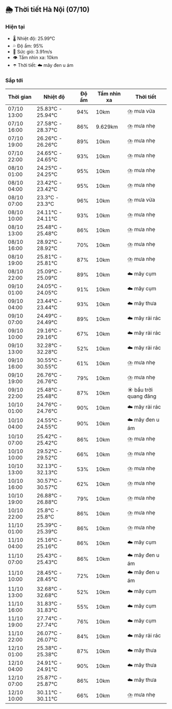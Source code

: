 ## 🌦️ Thời tiết Hà Nội (07/10)

### Hiện tại

- 🌡️ Nhiệt độ: 25.99℃
- 💦 Độ ẩm: 95%
- 💨 Sức gió: 3.91m/s
- 👁️ Tầm nhìn xa: 10km
- ☂️ Thời tiết: ☁️ mây đen u ám

### Sắp tới

| Thời gian | Nhiệt độ | Độ ẩm | Tầm nhìn xa | Thời tiết |
| --- | --- | --- | --- | --- |
| 07/10 13:00 | 25.83℃ - 25.94℃ | 94% | 10km | ⛈️ mưa vừa |
| 07/10 16:00 | 27.58℃ - 28.37℃ | 86% | 9.629km | ⛈️ mưa nhẹ |
| 07/10 19:00 | 26.26℃ - 26.26℃ | 89% | 10km | ⛈️ mưa nhẹ |
| 07/10 22:00 | 24.65℃ - 24.65℃ | 93% | 10km | ⛈️ mưa nhẹ |
| 08/10 01:00 | 24.25℃ - 24.25℃ | 95% | 10km | ⛈️ mưa nhẹ |
| 08/10 04:00 | 23.42℃ - 23.42℃ | 95% | 10km | ⛈️ mưa nhẹ |
| 08/10 07:00 | 23.3℃ - 23.3℃ | 96% | 10km | ⛈️ mưa vừa |
| 08/10 10:00 | 24.11℃ - 24.11℃ | 93% | 10km | ⛈️ mưa nhẹ |
| 08/10 13:00 | 25.48℃ - 25.48℃ | 86% | 10km | ⛈️ mưa nhẹ |
| 08/10 16:00 | 28.92℃ - 28.92℃ | 70% | 10km | ⛈️ mưa nhẹ |
| 08/10 19:00 | 25.81℃ - 25.81℃ | 87% | 10km | ⛈️ mưa nhẹ |
| 08/10 22:00 | 25.09℃ - 25.09℃ | 89% | 10km | ☁️ mây cụm |
| 09/10 01:00 | 24.05℃ - 24.05℃ | 91% | 10km | ☁️ mây cụm |
| 09/10 04:00 | 23.44℃ - 23.44℃ | 93% | 10km | ☁️ mây thưa |
| 09/10 07:00 | 24.49℃ - 24.49℃ | 89% | 10km | ☁️ mây rải rác |
| 09/10 10:00 | 29.16℃ - 29.16℃ | 67% | 10km | ☁️ mây rải rác |
| 09/10 13:00 | 32.28℃ - 32.28℃ | 52% | 10km | ☁️ mây rải rác |
| 09/10 16:00 | 30.55℃ - 30.55℃ | 61% | 10km | ⛈️ mưa nhẹ |
| 09/10 19:00 | 26.76℃ - 26.76℃ | 79% | 10km | ⛈️ mưa nhẹ |
| 09/10 22:00 | 25.48℃ - 25.48℃ | 87% | 10km | ☀️ bầu trời quang đãng |
| 10/10 01:00 | 24.76℃ - 24.76℃ | 90% | 10km | ☁️ mây rải rác |
| 10/10 04:00 | 24.55℃ - 24.55℃ | 90% | 10km | ☁️ mây đen u ám |
| 10/10 07:00 | 25.42℃ - 25.42℃ | 86% | 10km | ⛈️ mưa nhẹ |
| 10/10 10:00 | 29.52℃ - 29.52℃ | 66% | 10km | ⛈️ mưa nhẹ |
| 10/10 13:00 | 32.13℃ - 32.13℃ | 53% | 10km | ⛈️ mưa nhẹ |
| 10/10 16:00 | 30.57℃ - 30.57℃ | 62% | 10km | ⛈️ mưa nhẹ |
| 10/10 19:00 | 26.88℃ - 26.88℃ | 79% | 10km | ⛈️ mưa nhẹ |
| 10/10 22:00 | 25.8℃ - 25.8℃ | 86% | 10km | ⛈️ mưa nhẹ |
| 11/10 01:00 | 25.39℃ - 25.39℃ | 86% | 10km | ⛈️ mưa nhẹ |
| 11/10 04:00 | 25.16℃ - 25.16℃ | 86% | 10km | ☁️ mây cụm |
| 11/10 07:00 | 25.43℃ - 25.43℃ | 86% | 10km | ☁️ mây đen u ám |
| 11/10 10:00 | 28.45℃ - 28.45℃ | 72% | 10km | ☁️ mây đen u ám |
| 11/10 13:00 | 32.68℃ - 32.68℃ | 52% | 10km | ☁️ mây cụm |
| 11/10 16:00 | 31.83℃ - 31.83℃ | 55% | 10km | ☁️ mây cụm |
| 11/10 19:00 | 27.74℃ - 27.74℃ | 76% | 10km | ☁️ mây cụm |
| 11/10 22:00 | 26.07℃ - 26.07℃ | 84% | 10km | ☁️ mây rải rác |
| 12/10 01:00 | 25.38℃ - 25.38℃ | 87% | 10km | ☁️ mây thưa |
| 12/10 04:00 | 24.91℃ - 24.91℃ | 90% | 10km | ☁️ mây thưa |
| 12/10 07:00 | 25.87℃ - 25.87℃ | 86% | 10km | ☁️ mây thưa |
| 12/10 10:00 | 30.11℃ - 30.11℃ | 66% | 10km | ⛈️ mưa nhẹ |
